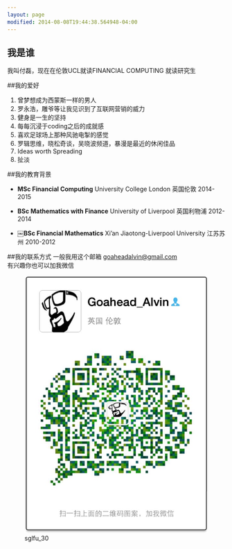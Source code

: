 ```yaml
---
layout: page
modified: 2014-08-08T19:44:38.564948-04:00
---
```



## 我是谁
我叫付磊，现在在伦敦UCL就读FINANCIAL COMPUTING 就读研究生

##我的爱好 

1. 曾梦想成为西蒙斯一样的男人
2. 罗永浩，雕爷等让我见识到了互联网营销的威力
3. 健身是一生的坚持
4. 每每沉浸于coding之后的成就感
5. 喜欢足球场上那种风驰电掣的感觉
6. 罗辑思维，晓松奇谈，吴晓波频道，暴漫是最近的休闲佳品
7. Ideas worth Spreading
8. 扯淡

 
 ##我的教育背景 
  
* **MSc Financial Computing**  University College London  英国伦敦  2014-2015      

* **BSc Mathematics with Finance**  University of Liverpool  英国利物浦  2012-2014

* **￼BSc Financial Mathematics**   Xi’an Jiaotong-Liverpool University  江苏苏州  2010-2012


##我的联系方式
一般我用这个邮箱
<a href="mailto:goaheadalvin@gmail.com">goaheadalvin@gmail.com</a>    
有兴趣你也可以加我微信 
<figure >
<img src="/images/goahead.jpg" alt="wechat">
<figcaption>sglfu_30</figcaption>
</figure>


